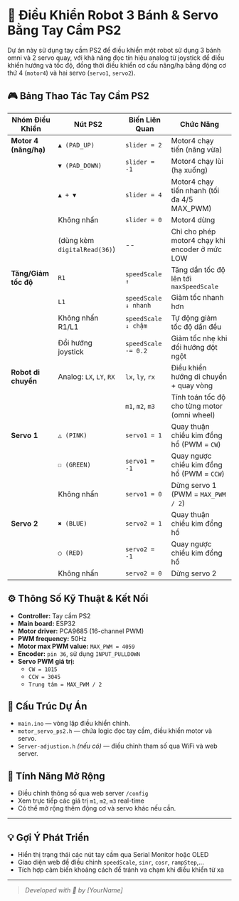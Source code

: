 # 🤖 Điều Khiển Robot 3 Bánh & Servo Bằng Tay Cầm PS2

Dự án này sử dụng tay cầm PS2 để điều khiển một robot sử dụng 3 bánh omni và 2 servo quay, với khả năng đọc tín hiệu analog từ joystick để điều khiển hướng và tốc độ, đồng thời điều khiển cơ cấu nâng/hạ bằng động cơ thứ 4 (`motor4`) và hai servo (`servo1`, `servo2`).

## 🎮 Bảng Thao Tác Tay Cầm PS2

| **Nhóm Điều Khiển**     | **Nút PS2**             | **Biến Liên Quan** | **Chức Năng**                                                       |
|-------------------------|--------------------------|---------------------|----------------------------------------------------------------------|
| **Motor 4 (nâng/hạ)**   | `▲ (PAD_UP)`             | `slider = 2`        | Motor4 chạy tiến (nâng vừa)                                         |
|                         | `▼ (PAD_DOWN)`           | `slider = -1`       | Motor4 chạy lùi (hạ xuống)                                          |
|                         | `▲ + ▼`                  | `slider = 4`        | Motor4 chạy tiến nhanh (tối đa 4/5 MAX_PWM)                         |
|                         | Không nhấn               | `slider = 0`        | Motor4 dừng                                                         |
|                         | (dùng kèm `digitalRead(36)`) | --              | Chỉ cho phép motor4 chạy khi encoder ở mức LOW                      |
| **Tăng/Giảm tốc độ**    | `R1`                     | `speedScale ↑`      | Tăng dần tốc độ lên tới `maxSpeedScale`                             |
|                         | `L1`                     | `speedScale ↓ nhanh`| Giảm tốc nhanh hơn                                                  |
|                         | Không nhấn R1/L1         | `speedScale ↓ chậm` | Tự động giảm tốc độ dần đều                                        |
|                         | Đổi hướng joystick       | `speedScale -= 0.2` | Giảm tốc nhẹ khi đổi hướng đột ngột                                 |
| **Robot di chuyển**     | Analog: `LX`, `LY`, `RX` | `lx`, `ly`, `rx`    | Điều khiển hướng di chuyển + quay vòng                              |
|                         |                          | `m1`, `m2`, `m3`    | Tính toán tốc độ cho từng motor (omni wheel)                        |
| **Servo 1**             | `△ (PINK)`               | `servo1 = 1`        | Quay thuận chiều kim đồng hồ (PWM = `CW`)                           |
|                         | `☐ (GREEN)`              | `servo1 = -1`       | Quay ngược chiều kim đồng hồ (PWM = `CCW`)                          |
|                         | Không nhấn               | `servo1 = 0`        | Dừng servo 1 (PWM = `MAX_PWM / 2`)                                  |
| **Servo 2**             | `✖ (BLUE)`               | `servo2 = 1`        | Quay thuận chiều kim đồng hồ                                        |
|                         | `○ (RED)`                | `servo2 = -1`       | Quay ngược chiều kim đồng hồ                                        |
|                         | Không nhấn               | `servo2 = 0`        | Dừng servo 2                                                        |

## ⚙️ Thông Số Kỹ Thuật & Kết Nối

- **Controller:** Tay cầm PS2
- **Main board:** ESP32
- **Motor driver:** PCA9685 (16-channel PWM)
- **PWM frequency:** 50Hz
- **Motor max PWM value:** `MAX_PWM = 4059`
- **Encoder:** `pin 36`, sử dụng `INPUT_PULLDOWN`
- **Servo PWM giá trị:**
  - `CW = 1015`
  - `CCW = 3045`
  - `Trung tâm = MAX_PWM / 2`

## 📁 Cấu Trúc Dự Án

- `main.ino` — vòng lặp điều khiển chính.
- `motor_servo_ps2.h` — chứa logic đọc tay cầm, điều khiển motor và servo.
- `Server-adjustion.h` *(nếu có)* — điều chỉnh tham số qua WiFi và web server.

## 🚀 Tính Năng Mở Rộng

- Điều chỉnh thông số qua web server `/config`
- Xem trực tiếp các giá trị `m1`, `m2`, `m3` real-time
- Có thể mở rộng thêm động cơ và servo khác nếu cần.

---

## 💡 Gợi Ý Phát Triển

- Hiển thị trạng thái các nút tay cầm qua Serial Monitor hoặc OLED
- Giao diện web để điều chỉnh `speedScale`, `sinr`, `cosr`, `rampStep`,...
- Tích hợp cảm biến khoảng cách để tránh va chạm khi điều khiển từ xa

---

> *Developed with 💙 by [YourName]*
